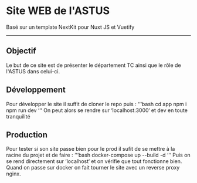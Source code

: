 # Site WEB de l'ASTUS

Basé sur un template NextKit pour Nuxt JS et Vuetify

---

## Objectif

Le but de ce site est de présenter le département TC ainsi que le rôle de l'ASTUS dans celui-ci.

## Développement

Pour développer le site il suffit de cloner le repo puis :
‘‘‘bash
cd app
npm i
npm run dev
‘‘‘
On peut alors se rendre sur ‘localhost:3000‘ et dev en toute tranquilité

## Production

Pour tester si son site passe bien pour le prod il sufit de se mettre à la racine du projet et de faire :
‘‘‘bash
docker-compose up --build -d
‘‘‘
Puis on se rend directement sur ‘localhost‘ et on vérifie que tout fonctionne bien. Quand on passe sur docker on fait tourner le site avec un reverse proxy nginx.
